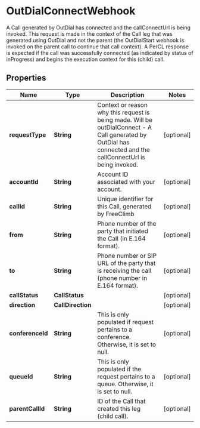 

# OutDialConnectWebhook

A Call generated by OutDial has connected and the callConnectUrl is being invoked. This request is made in the context of the Call leg that was generated using OutDial and not the parent (the OutDialStart webhook is invoked on the parent call to continue that call context). A PerCL response is expected if the call was successfully connected (as indicated by status of inProgress) and begins the execution context for this (child) call.

## Properties

Name | Type | Description | Notes
------------ | ------------- | ------------- | -------------
**requestType** | **String** | Context or reason why this request is being made. Will be outDialConnect - A Call generated by OutDial has connected and the callConnectUrl is being invoked. |  [optional]
**accountId** | **String** | Account ID associated with your account. |  [optional]
**callId** | **String** | Unique identifier for this Call, generated by FreeClimb |  [optional]
**from** | **String** | Phone number of the party that initiated the Call (in E.164 format). |  [optional]
**to** | **String** | Phone number or SIP URL of the party that is receiving the call (phone number in E.164 format). |  [optional]
**callStatus** | **CallStatus** |  |  [optional]
**direction** | **CallDirection** |  |  [optional]
**conferenceId** | **String** | This is only populated if request pertains to a conference. Otherwise, it is set to null. |  [optional]
**queueId** | **String** | This is only populated if the request pertains to a queue. Otherwise, it is set to null. |  [optional]
**parentCallId** | **String** | ID of the Call that created this leg (child call). |  [optional]



